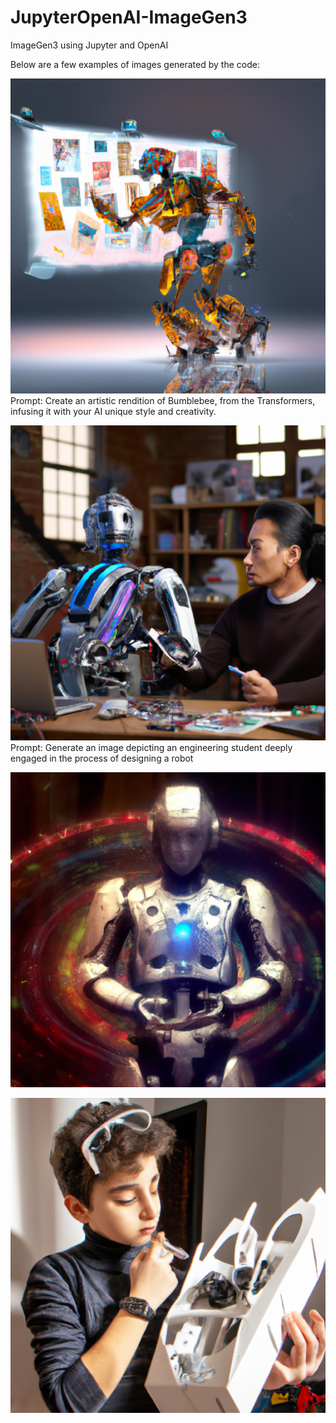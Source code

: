# JupyterOpenAI-ImageGen3
ImageGen3 using Jupyter and OpenAI

Below are a few examples of images generated by the code:

![Alt text](image.png)
Prompt: Create an artistic rendition of Bumblebee, from the Transformers, infusing it with your AI unique style and creativity.

![Alt text](image-1.png)
Prompt: Generate an image depicting an engineering student deeply engaged in the process of designing a robot

![Alt text](image-2.png)

![Alt text](image-3.png)
